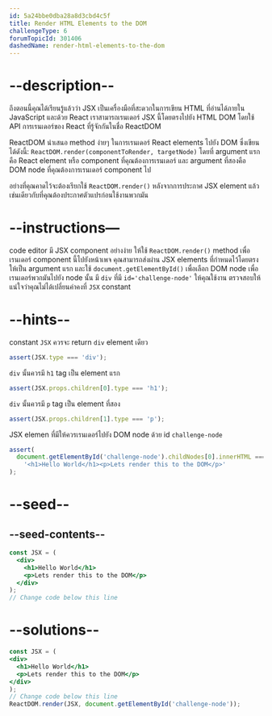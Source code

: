```yaml
---
id: 5a24bbe0dba28a8d3cbd4c5f
title: Render HTML Elements to the DOM
challengeType: 6
forumTopicId: 301406
dashedName: render-html-elements-to-the-dom
---
```


# --description--

ถึงตอนนี้คุณได้เรียนรู้แล้วว่า JSX เป็นเครื่องมือที่สะดวกในการเขียน HTML ที่อ่านได้ภายใน JavaScript และด้วย React เราสามารถเรนเดอร์ JSX นี้โดยตรงไปยัง HTML DOM โดยใช้ API การเรนเดอร์ของ React ที่รู้จักกันในชื่อ ReactDOM

ReactDOM นำเสนอ method ง่ายๆ ในการเรนเดอร์ React elements ไปยัง DOM ซึ่งเขียนได้ดังนี้: `ReactDOM.render(componentToRender, targetNode)` โดยที่ argument แรกคือ React element หรือ component ที่คุณต้องการเรนเดอร์ และ argument ที่สองคือ DOM node ที่คุณต้องการเรนเดอร์ component ไป

อย่างที่คุณคาดไว้จะต้องเรียกใช้ `ReactDOM.render()` หลังจากการประกาศ JSX element แล้ว เช่นเดียวกับที่คุณต้องประกาศตัวแปรก่อนใช้งานพวกมัน

# --instructions—

code editor มี JSX component อย่างง่าย ให้ใช้ `ReactDOM.render()` method เพื่อเรนเดอร์ component นี้ไปยังหน้าเพจ คุณสามารถส่งผ่าน JSX elements ที่กำหนดไว้โดยตรงให้เป็น argument แรก และใช้ `document.getElementById()` เพื่อเลือก DOM node เพื่อเรนเดอร์พวกมันไปยัง node นั้น มี `div` ที่มี `id='challenge-node'` ให้คุณใช้งาน ตรวจสอบให้แน่ใจว่าคุณไม่ได้เปลี่ยนค่าคงที่ `JSX` constant

# --hints--

constant `JSX` ควรจะ return `div` element เดียว

```js
assert(JSX.type === 'div');
```

`div` นั้นควรมี `h1` tag เป็น element แรก

```js
assert(JSX.props.children[0].type === 'h1');
```

`div` นั้นควรมี `p` tag เป็น element ที่สอง

```js
assert(JSX.props.children[1].type === 'p');
```

JSX elemen ที่มีให้ควรเรนเดอร์ไปยัง DOM node ด้วย id `challenge-node`

```js
assert(
  document.getElementById('challenge-node').childNodes[0].innerHTML ===
    '<h1>Hello World</h1><p>Lets render this to the DOM</p>'
);
```

# --seed--

## --seed-contents--

```jsx
const JSX = (
  <div>
    <h1>Hello World</h1>
    <p>Lets render this to the DOM</p>
  </div>
);
// Change code below this line
```

# --solutions--

```jsx
const JSX = (
<div>
  <h1>Hello World</h1>
  <p>Lets render this to the DOM</p>
</div>
);
// Change code below this line
ReactDOM.render(JSX, document.getElementById('challenge-node'));
```
